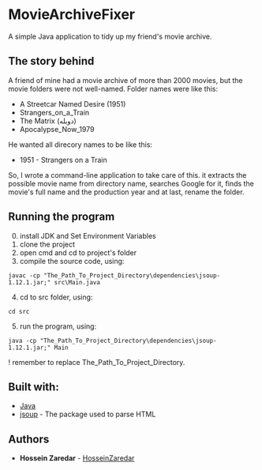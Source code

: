 # MovieArchiveFixer
A simple Java application to tidy up my friend's movie archive.

## The story behind
A friend of mine had a movie archive of more than 2000 movies, but the movie folders were not well-named.
Folder names were like this:
- A Streetcar Named Desire (1951)
- Strangers_on_a_Train
- The Matrix (دوبله)
- Apocalypse_Now_1979

He wanted all direcory names to be like this:
- 1951 - Strangers on a Train

So, I wrote a command-line application to take care of this. it extracts the possible movie name from directory name,
searches Google for it, finds the movie's full name and the production year and at last, rename the folder. 

## Running the program
0. install JDK and Set Environment Variables
1. clone the project
2. open cmd and cd to project's folder
3. compile the source code, using:
```
javac -cp "The_Path_To_Project_Directory\dependencies\jsoup-1.12.1.jar;" src\Main.java
```
4. cd to src folder, using:
```
cd src
```
5. run the program, using:
```
java -cp "The_Path_To_Project_Directory\dependencies\jsoup-1.12.1.jar;" Main
```
! remember to replace The_Path_To_Project_Directory.

## Built with:
* [Java](https://www.java.com/en/)
* [jsoup](https://jsoup.org) - The package used to parse HTML

## Authors
* **Hossein Zaredar** - [HosseinZaredar](https://github.com/HosseinZaredar)
